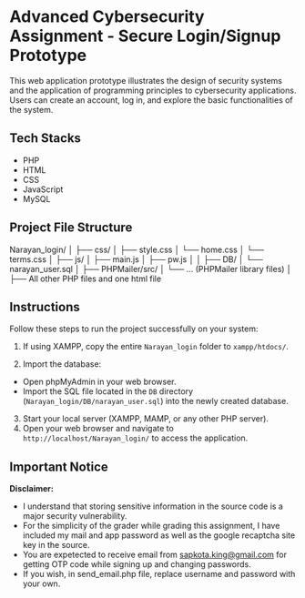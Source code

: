 # Advanced Cybersecurity Assignment - Secure Login/Signup Prototype

This web application prototype illustrates the design of security systems and the application of programming principles to cybersecurity applications. Users can create an account, log in, and explore the basic functionalities of the system.

## Tech Stacks

- PHP
- HTML
- CSS
- JavaScript
- MySQL

## Project File Structure

Narayan_login/
│
├── css/
│ ├── style.css
│ └── home.css
│ └── terms.css
│
├── js/
│ ├── main.js
│ ├── pw.js
│
│
├── DB/
│ └── narayan_user.sql
│
├── PHPMailer/src/
│ └── ... (PHPMailer library files)
│
├── All other PHP files and one html file

## Instructions

Follow these steps to run the project successfully on your system:

1. If using XAMPP, copy the entire `Narayan_login` folder to `xampp/htdocs/`.

2. Import the database:

- Open phpMyAdmin in your web browser.
- Import the SQL file located in the `DB` directory (`Narayan_login/DB/narayan_user.sql`) into the newly created database.

3. Start your local server (XAMPP, MAMP, or any other PHP server).
4. Open your web browser and navigate to `http://localhost/Narayan_login/` to access the application.

## Important Notice

**Disclaimer:**

- I understand that storing sensitive information in the source code is a major security vulnerability.
- For the simplicity of the grader while grading this assignment, I have included my mail and app password as well as the google recaptcha site key in the source.
- You are expetected to receive email from sapkota.king@gmail.com for getting OTP code while signing up and changing passwords.
- If you wish, in send_email.php file, replace username and password with your own.
